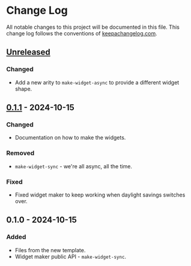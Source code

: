 # Change Log
All notable changes to this project will be documented in this file. This change log follows the conventions of [keepachangelog.com](http://keepachangelog.com/).

## [Unreleased]
### Changed
- Add a new arity to `make-widget-async` to provide a different widget shape.

## [0.1.1] - 2024-10-15
### Changed
- Documentation on how to make the widgets.

### Removed
- `make-widget-sync` - we're all async, all the time.

### Fixed
- Fixed widget maker to keep working when daylight savings switches over.

## 0.1.0 - 2024-10-15
### Added
- Files from the new template.
- Widget maker public API - `make-widget-sync`.

[Unreleased]: https://sourcehost.site/your-name/clojure-for-brave/compare/0.1.1...HEAD
[0.1.1]: https://sourcehost.site/your-name/clojure-for-brave/compare/0.1.0...0.1.1
